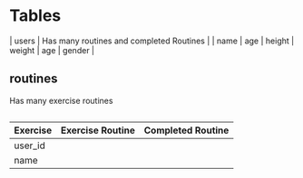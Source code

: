 # Tables


| users | Has many routines and completed Routines |
| name | age | height | weight | age | gender |

## routines
Has many exercise routines

## 

| Exercise | Exercise Routine | Completed Routine |
| --- | --- | --- |
| user_id |
| name | 
